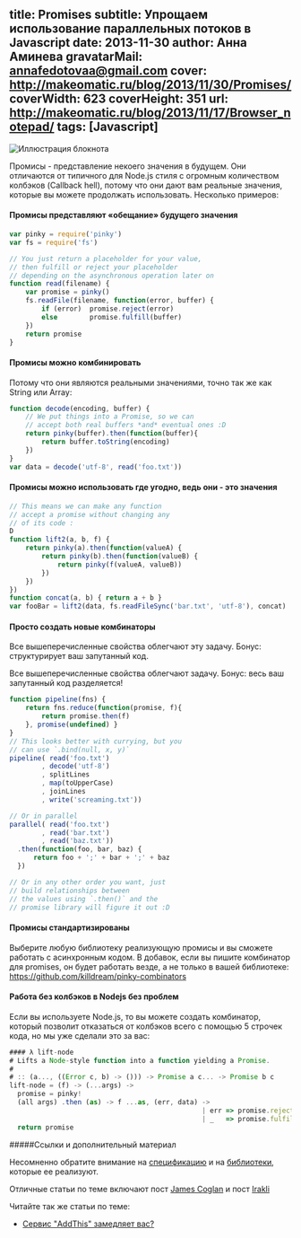 title: Promises
subtitle: Упрощаем использование параллельных потоков в Javascript
date: 2013-11-30
author: Анна Аминева
gravatarMail: annafedotovaa@gmail.com
cover: http://makeomatic.ru/blog/2013/11/30/Promises/
coverWidth: 623
coverHeight: 351
url: http://makeomatic.ru/blog/2013/11/17/Browser_notepad/
tags: [Javascript]
---

![Иллюстрация блокнота](/blog/images/promises.jpg)

Промисы - представление некоего значения в будущем. Они отличаются от типичного для Node.js стиля с огромным количеством колбэков (Callback hell), потому что они дают вам реальные значения, которые вы можете продолжать использовать.
Несколько примеров: 

<!-- more -->

#### Промисы представляют «обещание» будущего значения

``` javascript
var pinky = require('pinky')
var fs = require('fs')

// You just return a placeholder for your value,
// then fulfill or reject your placeholder
// depending on the asynchronous operation later on
function read(filename) {
    var promise = pinky()
    fs.readFile(filename, function(error, buffer) {
        if (error)  promise.reject(error)
        else        promise.fulfill(buffer)
    })
    return promise
}
```

#### Промисы можно комбинировать

Потому что они являются реальными значениями, точно так же как String или Array:


``` javascript
function decode(encoding, buffer) {
    // We put things into a Promise, so we can
    // accept both real buffers *and* eventual ones :D
    return pinky(buffer).then(function(buffer){
        return buffer.toString(encoding)
    })
}
var data = decode('utf-8', read('foo.txt'))
```

#### Промисы можно использовать где угодно, ведь они - это значения

``` javascript
// This means we can make any function
// accept a promise without changing any
// of its code :
D
function lift2(a, b, f) {
    return pinky(a).then(function(valueA) {
        return pinky(b).then(function(valueB) {
            return pinky(f(valueA, valueB))
        })
    })
})
function concat(a, b) { return a + b }
var fooBar = lift2(data, fs.readFileSync('bar.txt', 'utf-8'), concat)
```

#### Просто создать новые комбинаторы

Все вышеперечисленные свойства облегчают эту задачу. Бонус: структурирует ваш запутанный код.

Все вышеперечисленные свойства облегчают задачу. Бонус: весь ваш запутанный код разделяется!

``` javascript
function pipeline(fns) {
    return fns.reduce(function(promise, f){
        return promise.then(f)
    }, promise(undefined) }
}
// This looks better with currying, but you
// can use `.bind(null, x, y)`
pipeline( read('foo.txt')
        , decode('utf-8')
        , splitLines
        , map(toUpperCase)
        , joinLines
        , write('screaming.txt'))

// Or in parallel
parallel( read('foo.txt')
        , read('bar.txt')
        , read('baz.txt'))
  .then(function(foo, bar, baz) {
      return foo + ';' + bar + ';' + baz
  })

// Or in any other order you want, just
// build relationships between
// the values using `.then()` and the
// promise library will figure it out :D
```
#### Промисы стандартизированы

Выберите любую библиотеку реализующую промисы и вы сможете работать с асинхронным кодом. В добавок, если вы пишите комбинатор для promises, он будет работать везде, а не только в вашей библиотеке: https://github.com/killdream/pinky-combinators

#### Работа без колбэков в Nodejs без проблем

Если вы используете Node.js, то вы можете создать комбинатор,  который позволит отказаться от колбэков всего с помощью 5 строчек кода, но мы уже сделали это за вас: 

```js
#### λ lift-node
# Lifts a Node-style function into a function yielding a Promise.
#
# :: (a..., ((Error c, b) -> ())) -> Promise a c... -> Promise b c
lift-node = (f) -> (...args) ->
  promise = pinky!
  (all args) .then (as) -> f ...as, (err, data) ->
                                                | err => promise.reject err
                                                | _   => promise.fulfill data
  return promise
```

#####Ссылки и дополнительный материал

Несомненно обратите внимание на [спецификацию](https://github.com/promises-aplus/promises-spec) и на [библиотеки](https://github.com/promises-aplus/promises-spec/blob/master/implementations.md), которые ее реализуют.

Отличные статьи по теме включают пост [James Coglan](http://blog.jcoglan.com/2013/03/30/callbacks-are-imperative-promises-are-functional-nodes-biggest-missed-opportunity/) и пост [Irakli](http://jeditoolkit.com/2012/04/26/code-logic-not-mechanics.html#post)

Читайте так же статьи по теме: 

* [Сервис "AddThis" замедляет вас?](http://makeomatic.ru/blog/2013/12/05/AddThis/)
